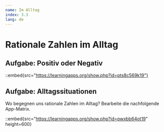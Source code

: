 ```yaml
---
name: Im Alltag
index: 3.3
lang: de
---
```


# Rationale Zahlen im Alltag

## Aufgabe: Positiv oder Negativ

::embed{src="https://learningapps.org/show.php?id=pts8c569k19"}

## Aufgabe: Alltagssituationen

Wo begegnen uns rationale Zahlen im Alltag? Bearbeite die nachfolgende App-Matrix.

::embed{src="https://learningapps.org/show.php?id=pwxbb64ot19" height=600}
